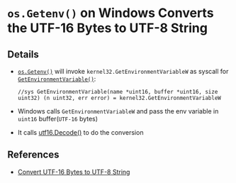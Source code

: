 # `os.Getenv()` on Windows Converts the UTF-16 Bytes to UTF-8 String

## Details
* [`os.Getenv()`](https://github.com/golang/go/blob/release-branch.go1.11/src/syscall/env_windows.go#L14) will invoke `kernel32.GetEnvironmentVariableW` as syscall for [`GetEnvironmentVariable()`](https://github.com/golang/go/blob/release-branch.go1.11/src/syscall/syscall_windows.go#L189):

      //sys GetEnvironmentVariable(name *uint16, buffer *uint16, size uint32) (n uint32, err error) = kernel32.GetEnvironmentVariableW

* Windows calls `GetEnvironmentVariableW` and pass the env variable in `uint16` buffer(`UTF-16` bytes)
* It calls [utf16.Decode()](https://godoc.org/unicode/utf16#Decode) to do the conversion

## References
* [Convert UTF-16 Bytes to UTF-8 String](https://github.com/northbright/Notes/blob/master/Golang/string/convert-utf-16-bytes-to-utf-8-string.md)
